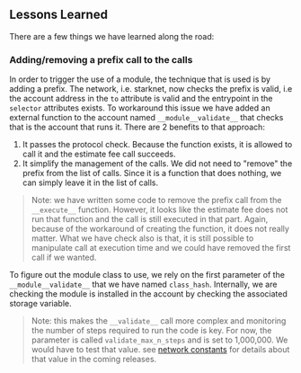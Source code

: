 ## Lessons Learned

There are a few things we have learned along the road:

### Adding/removing a prefix call to the calls

In order to trigger the use of a module, the technique that is used is by
adding a prefix. The network, i.e. starknet, now checks the prefix is valid,
i.e the account address in the `to` attribute is valid and the entrypoint in 
the `selector` attributes exists. To workaround this issue we have added an
external function to the account named `__module__validate__` that checks
that is the account that runs it. There are 2 benefits to that approach:

1. It passes the protocol check. Because the function exists, it is allowed
   to call it and the estimate fee call succeeds.
2. It simplify the management of the calls. We did not need to "remove" the
   prefix from the list of calls. Since it is a function that does nothing,
   we can simply leave it in the list of calls.

> Note: we have written some code to remove the prefix call from the
> `__execute__` function. However, it looks like the estimate fee does not
> run that function and the call is still executed in that part. Again,
> because of the workaround of creating the function, it does not really
> matter. What we have check also is that, it is still possible to manipulate
> call at execution time and we could have removed the first call if we
> wanted.

To figure out the module class to use, we rely on the first parameter of the
`__module__validate__` that we have named `class_hash`. Internally, we are
checking the module is installed in the account by checking the associated
storage variable.

> Note: this makes the `__validate__` call more complex and monitoring the
> number of steps required to run the code is key. For now, the parameter
> is called `validate_max_n_steps` and is set to 1,000,000. We would have
> to test that value. see
> [network constants](https://github.com/starkware-libs/blockifier/blob/main/crates/blockifier/resources/versioned_constants.json)
> for details about that value in the coming releases.
